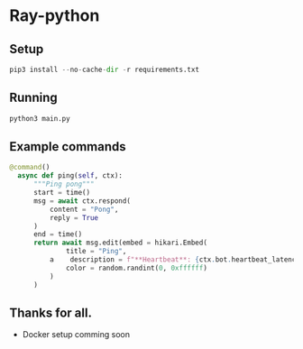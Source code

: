 # Ray-python

## Setup
```py
pip3 install --no-cache-dir -r requirements.txt
```

## Running
```py
python3 main.py
```

## Example commands
```py
@command()
  async def ping(self, ctx):
      """Ping pong"""
      start = time()
      msg = await ctx.respond(
          content = "Pong",
          reply = True
      )
      end = time()
      return await msg.edit(embed = hikari.Embed(
              title = "Ping",
          a    description = f"**Heartbeat**: {ctx.bot.heartbeat_latency * 1000:,.0f} ms \n**Latency** : {(end - start) * 1000:,.0f} ms",
              color = random.randint(0, 0xffffff)
          )
      )
```

## Thanks for all.
- Docker setup comming soon
